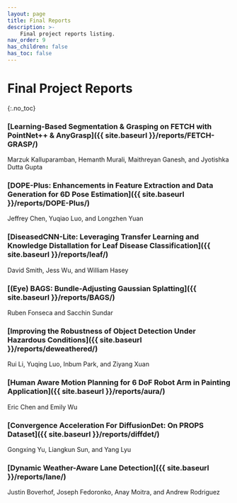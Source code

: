 ```yaml
---
layout: page
title: Final Reports
description: >-
    Final project reports listing.
nav_order: 9
has_children: false
has_toc: false
---
```


# Final Project Reports
{:.no_toc}

### [Learning-Based Segmentation & Grasping on FETCH with PointNet++ & AnyGrasp]({{ site.baseurl }}/reports/FETCH-GRASP/)
Marzuk Kalluparamban, Hemanth Murali, Maithreyan Ganesh, and Jyotishka Dutta Gupta

### [DOPE-Plus: Enhancements in Feature Extraction and Data Generation for 6D Pose Estimation]({{ site.baseurl }}/reports/DOPE-Plus/)
Jeffrey Chen, Yuqiao Luo, and Longzhen Yuan

### [DiseasedCNN-Lite: Leveraging Transfer Learning and Knowledge Distallation for Leaf Disease Classification]({{ site.baseurl }}/reports/leaf/)
David Smith, Jess Wu, and William Hasey

### [(Eye) BAGS: Bundle-Adjusting Gaussian Splatting]({{ site.baseurl }}/reports/BAGS/)
Ruben Fonseca and Sacchin Sundar

### [Improving the Robustness of Object Detection Under Hazardous Conditions]({{ site.baseurl }}/reports/deweathered/)
Rui Li, Yuqing Luo, Inbum Park, and Ziyang Xuan

### [Human Aware Motion Planning for 6 DoF Robot Arm in Painting Application]({{ site.baseurl }}/reports/aura/)
Eric Chen and Emily Wu

### [Convergence Acceleration For DiffusionDet: On PROPS Dataset]({{ site.baseurl }}/reports/diffdet/)
Gongxing Yu, Liangkun Sun, and Yang Lyu

### [Dynamic Weather-Aware Lane Detection]({{ site.baseurl }}/reports/lane/)
Justin Boverhof, Joseph Fedoronko, Anay Moitra, and Andrew Rodriguez


